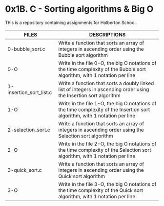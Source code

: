 # 0x1B. C - Sorting algorithms &amp; Big O

This is a repository containing assignments for Holberton School.

|FILES| DESCRIPTIONS|
|---|---|
|0-bubble_sort.c| Write a function that sorts an array of integers in ascending order using the Bubble sort algorithm|
|0-O | Write in the file 0-O, the big O notations of the time complexity of the Bubble sort algorithm, with 1 notation per line|
|1-insertion_sort_list.c| Write a function that sorts a doubly linked list of integers in ascending order using the Insertion sort algorithm |
|1-O | Write in the file 1-O, the big O notations of the time complexity of the Insertion sort algorithm, with 1 notation per line|
|2-selection_sort.c| Write a function that sorts an array of integers in ascending order using the Selection sort algorithm|
|2-O | Write in the file 2-O, the big O notations of the time complexity of the Selection sort algorithm, with 1 notation per line|
|3-quick_sort.c|  Write a function that sorts an array of integers in ascending order using the Quick sort algorithm|
|3-O| Write in the file 3-O, the big O notations of the time complexity of the Quick sort algorithm, with 1 notation per line|
